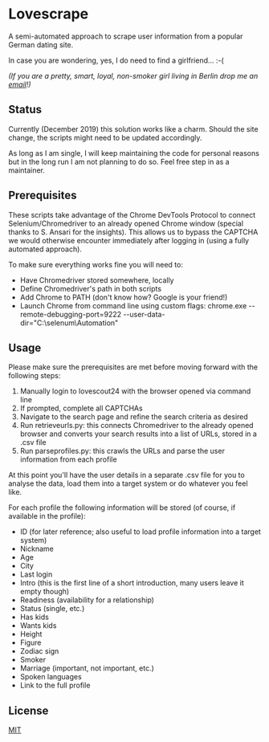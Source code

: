 # Lovescrape

A semi-automated approach to scrape user information from a popular German dating site. 

In case you are wondering, yes, I do need to find a girlfriend... :-(

_(If you are a pretty, smart, loyal, non-smoker girl living in Berlin drop me an [email](mailto:manfredi.bruckner@gmail.com)!)_


## Status

Currently (December 2019) this solution works like a charm. Should the site change, the scripts might need to be updated accordingly.

As long as I am single, I will keep maintaining the code for personal reasons but in the long run I am not planning to do so. Feel free step in as a maintainer.

## Prerequisites

These scripts take advantage of the Chrome DevTools Protocol to connect Selenium/Chromedriver to an already opened Chrome window (special thanks to S. Ansari for the insights).
This allows us to bypass the CAPTCHA we would otherwise encounter immediately after logging in (using a fully automated approach).

To make sure everything works fine you will need to:
- Have Chromedriver stored somewhere, locally
- Define Chromedriver's path in both scripts
- Add Chrome to PATH (don't know how? Google is your friend!)
- Launch Chrome from command line using custom flags: chrome.exe --remote-debugging-port=9222 --user-data-dir="C:\selenum\Automation"

## Usage
Please make sure the prerequisites are met before moving forward with the following steps: 
1) Manually login to lovescout24 with the browser opened via command line
2) If prompted, complete all CAPTCHAs
3) Navigate to the search page and refine the search criteria as desired
4) Run retrieveurls.py: this connects Chromedriver to the already opened browser and converts your search results into a list of URLs, stored in a .csv file
5) Run parseprofiles.py: this crawls the URLs and parse the user information from each profile

At this point you'll have the user details in a separate .csv file for you to analyse the data, load them into a target system or do whatever you feel like.

For each profile the following information will be stored (of course, if available in the profile):

- ID (for later reference; also useful to load profile information into a target system)
- Nickname
- Age
- City
- Last login
- Intro (this is the first line of a short introduction, many users leave it empty though)
- Readiness (availability for a relationship)
- Status (single, etc.)
- Has kids
- Wants kids
- Height
- Figure
- Zodiac sign
- Smoker
- Marriage (important, not important, etc.)
- Spoken languages
- Link to the full profile



## License

[MIT](https://choosealicense.com/licenses/mit/)
